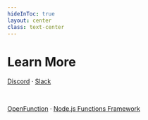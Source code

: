 ```yaml
---
hideInToc: true
layout: center
class: text-center
---
```


# <uim-rocket class="text-3xl"/> Learn More

<bi-discord /> [Discord](https://discord.gg/awpAh8W5xW) · <bi-slack /> [Slack](https://cloud-native.slack.com/archives/C03ETDMD3LZ)

<br>

[OpenFunction](https://openfunction.dev/) · [Node.js Functions Framework](https://github.com/OpenFunction/functions-framework-nodejs)
